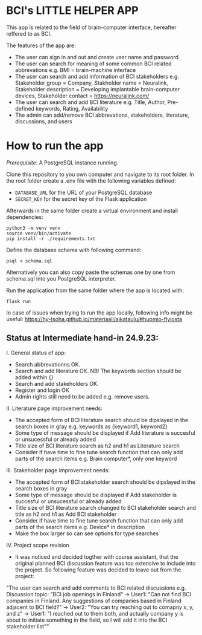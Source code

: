 # BCI's LITTLE HELPER APP

This app is related to the field of brain-computer interface, hereafter reffered to as BCI. 

The features of the app are:

- The user can sign in and out and create user name and password
- The user can search for meaning of some common BCI related abbrevations e.g. BMI = brain-machine interface
- The user can search and add information of BCI stakeholders e.g. Stakeholder group = Company, Stakholder name = Neuralink, Stakeholder description = Developing implantable brain-computer devices, Stakeholder contact = https://neuralink.com/
- The user can search and add BCI literature e.g. Title, Author, Pre-defined keywords, Rating, Availability
- The admin can add/remove BCI abbrevations, stakeholders, literature, discussions, and users

# How to run the app
*Prerequisite*: A PostgreSQL instance running.

Clone this repository to you own computer and navigate to its root folder. In the root folder create a .env file with the following variables defined:
* `DATABASE_URL` for the URL of your PostgreSQL database
* `SECRET_KEY` for the secret key of the Flask application

Afterwards in the same folder create a virtual environment and install dependencies:
```
python3 -m venv venv
source venv/bin/activate
pip install -r ./requirements.txt
```

Define the database schema with following command:
```
psql < schema.sql
```
Alternatively you can also copy paste the schemas one by one from schema.sql into you PostgreSQL interpreter.

Run the application from the same folder where the app is located with:
```
flask run
```
In case of issues when trying to run the app locally, following info might be useful: https://hy-tsoha.github.io/materiaali/aikataulu/#huomio-flyiosta

## Status at Intermediate hand-in 24.9.23:

I. General status of app:
- Search abbrevationns OK.
- Search and add literature OK. NB! The keywords section should be added within {}
- Search and add stakeholders OK.
- Register and login OK
- Admin rights still need to be added e.g. remove users.

II. Literature page improvement needs:
- The accepted form of BCI literature search should be dipslayed in the search boxes in gray e.g. keywords as {keyword1, keyword2}
- Some type of message should be displayed if Add literature is succesful or unsucessful or already added
- Title size of BCI literature search as h2 and h1 as Literature search
- Consider if have time to fine tune search function that can only add parts of the search items e.g. Brain computer*, only one keyword

III. Stakeholder  page improvement needs:
- The accepted form of BCI stakeholder search should be dipslayed in the search boxes in gray
- Some type of message should be displayed if Add stakeholder is succesful or unsucessful or already added
- Title size of BCI literature search changed to BCI stakeholder search and title as h2 and h1 as Add BCI stakeholder 
- Consider if have time to fine tune search function that can only add parts of the search items e.g. Device* in description
- Make the box larger so can see options for type searches

IV. Project scope revision
- It was noticed and decided togther with course assistant, that the original planned BCI discussion feature was too extensive to include into the project. So following feature was decided to leave out from the project:

"The user can search and add comments to BCI related discussions e.g. Discussion topic: "BCI job openings in Finland" -> User1: "Can not find BCI companies in Finland. Any suggestions of companies based in Finland adjacent to BCI field?" -> User2: "You can try reaching out to comapny x, y, and z" -> User1: "I reached out to them both, and actually company y is about to initiate something in the field, so I will add it into the BCI stakeholder list""
